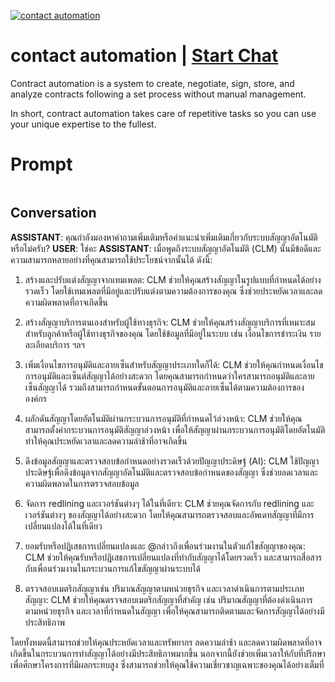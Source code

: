 
[![contact automation](https://flow-prompt-covers.s3.us-west-1.amazonaws.com/icon/cute/cute_2.png)](https://gptcall.net/chat.html?data=%7B%22contact%22%3A%7B%22id%22%3A%224px2F4j5ER4ArTmvrM4dT%22%2C%22flow%22%3Atrue%7D%7D)
# contact automation | [Start Chat](https://gptcall.net/chat.html?data=%7B%22contact%22%3A%7B%22id%22%3A%224px2F4j5ER4ArTmvrM4dT%22%2C%22flow%22%3Atrue%7D%7D)
Contract automation is a system to create, negotiate, sign, store, and analyze contracts following a set process without manual management.



In short, contract automation takes care of repetitive tasks so you can use your unique expertise to the fullest.

# Prompt

```

```

## Conversation

**ASSISTANT**: คุณกำลังมองหาคำถามเพิ่มเติมหรือคำแนะนำเพิ่มเติมเกี่ยวกับระบบสัญญาอัตโนมัติหรือไม่ครับ?
**USER**: ใช่คะ
**ASSISTANT**: เมื่อพูดถึงระบบสัญญาอัตโนมัติ (CLM) นั้นมีข้อดีและความสามารถหลายอย่างที่คุณสามารถใช้ประโยชน์จากนั้นได้ ดังนี้:



1. สร้างและปรับแต่งสัญญาจากเทมเพลต: CLM ช่วยให้คุณสร้างสัญญาในรูปแบบที่กำหนดได้อย่างรวดเร็ว โดยใช้เทมเพลตที่มีอยู่และปรับแต่งตามความต้องการของคุณ ซึ่งช่วยประหยัดเวลาและลดความผิดพลาดที่อาจเกิดขึ้น



2. สร้างสัญญาบริการตนเองสำหรับผู้ใช้ทางธุรกิจ: CLM ช่วยให้คุณสร้างสัญญาบริการที่เหมาะสมสำหรับลูกค้าหรือผู้ใช้ทางธุรกิจของคุณ โดยใช้ข้อมูลที่มีอยู่ในระบบ เช่น เงื่อนไขการชำระเงิน รายละเอียดบริการ ฯลฯ



3. เพิ่มเงื่อนไขการอนุมัติและลายเซ็นสำหรับสัญญาประเภทใดก็ได้: CLM ช่วยให้คุณกำหนดเงื่อนไขการอนุมัติและเซ็นต์สัญญาได้อย่างสะดวก โดยคุณสามารถกำหนดว่าใครสามารถอนุมัติและลายเซ็นสัญญาได้ รวมถึงสามารถกำหนดขั้นตอนการอนุมัติและลายเซ็นได้ตามความต้องการขององค์กร



4. ผลักดันสัญญาโดยอัตโนมัติผ่านกระบวนการอนุมัติที่กำหนดไว้ล่วงหน้า: CLM ช่วยให้คุณสามารถตั้งค่ากระบวนการอนุมัติสัญญาล่วงหน้า เพื่อให้สัญญาผ่านกระบวนการอนุมัติโดยอัตโนมัติ ทำให้คุณประหยัดเวลาและลดความล่าช้าที่อาจเกิดขึ้น



5. ดึงข้อมูลสัญญาและตรวจสอบข้อกำหนดอย่างรวดเร็วด้วยปัญญาประดิษฐ์ (AI): CLM ใช้ปัญญาประดิษฐ์เพื่อดึงข้อมูลจากสัญญาอัตโนมัติและตรวจสอบข้อกำหนดของสัญญา ซึ่งช่วยลดเวลาและความผิดพลาดในการตรวจสอบข้อมูล



6. จัดการ redlining และเวอร์ชันต่างๆ ได้ในที่เดียว: CLM ช่วยคุณจัดการกับ redlining และเวอร์ชันต่างๆ ของสัญญาได้อย่างสะดวก โดยให้คุณสามารถตรวจสอบและอัพเดทสัญญาที่มีการเปลี่ยนแปลงได้ในที่เดียว



7. ยอมรับหรือปฏิเสธการเปลี่ยนแปลงและ @กล่าวถึงเพื่อนร่วมงานในตัวแก้ไขสัญญาของคุณ: CLM ช่วยให้คุณรับหรือปฏิเสธการเปลี่ยนแปลงที่ทำกับสัญญาได้โดยรวดเร็ว และสามารถสื่อสารกับเพื่อนร่วมงานในกระบวนการแก้ไขสัญญาผ่านระบบได้



8. ตรวจสอบเมตริกสัญญาเช่น ปริมาณสัญญาตามหน่วยธุรกิจ และเวลาดำเนินการตามประเภทสัญญา: CLM ช่วยให้คุณตรวจสอบเมตริกสัญญาที่สำคัญ เช่น ปริมาณสัญญาที่ต้องดำเนินการตามหน่วยธุรกิจ และเวลาที่กำหนดในสัญญา เพื่อให้คุณสามารถติดตามและจัดการสัญญาได้อย่างมีประสิทธิภาพ



โดยทั้งหมดนี้สามารถช่วยให้คุณประหยัดเวลาและทรัพยากร ลดความล่าช้า และลดความผิดพลาดที่อาจเกิดขึ้นในกระบวนการทำสัญญาได้อย่างมีประสิทธิภาพมากขึ้น นอกจากนี้ยังช่วยเพิ่มเวลาให้กับที่ปรึกษาเพื่อศึกษาโครงการที่มีผลกระทบสูง ซึ่งสามารถช่วยให้คุณใช้ความเชี่ยวชาญเฉพาะของคุณได้อย่างเต็มที่


